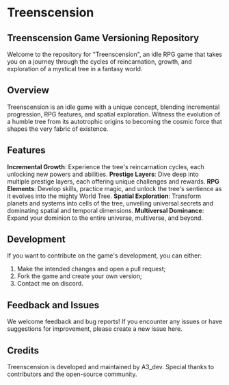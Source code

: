 # Treenscension
Treenscension Game Versioning Repository
---
Welcome to the repository for "Treenscension", an idle RPG game that takes you on a journey through the cycles of reincarnation, growth, and exploration of a mystical tree in a fantasy world.

## Overview
Treenscension is an idle game with a unique concept, blending incremental progression, RPG features, and spatial exploration. Witness the evolution of a humble tree from its autotrophic origins to becoming the cosmic force that shapes the very fabric of existence.

## Features
**Incremental Growth**: Experience the tree's reincarnation cycles, each unlocking new powers and abilities.
**Prestige Layers**: Dive deep into multiple prestige layers, each offering unique challenges and rewards.
**RPG Elements**: Develop skills, practice magic, and unlock the tree's sentience as it evolves into the mighty World Tree.
**Spatial Exploration**: Transform planets and systems into cells of the tree, unveiling universal secrets and dominating spatial and temporal dimensions.
**Multiversal Dominance**: Expand your dominion to the entire universe, multiverse, and beyond.


## Development
If you want to contribute on the game's development, you can either: 
1. Make the intended changes and open a pull request;
2. Fork the game and create your own version;
3. Contact me on discord.

## Feedback and Issues
We welcome feedback and bug reports! If you encounter any issues or have suggestions for improvement, please create a new issue here.

## Credits
Treenscension is developed and maintained by A3_dev. Special thanks to contributors and the open-source community.
